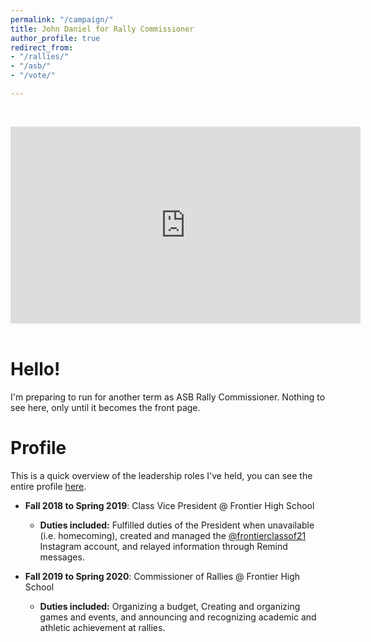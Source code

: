 ```yaml
---
permalink: "/campaign/"
title: John Daniel for Rally Commissioner
author_profile: true
redirect_from:
- "/rallies/"
- "/asb/"
- "/vote/"

---
```


&nbsp;
<iframe width="560" height="315" src="https://www.youtube-nocookie.com/embed/YMH8x-bRU00?controls=0" frameborder="0" allow="accelerometer; autoplay; encrypted-media; gyroscope; picture-in-picture" allowfullscreen></iframe>
&nbsp;

# Hello!

I'm preparing to run for another term as ASB Rally Commissioner. Nothing to see here, only until it becomes the front page.

# Profile

This is a quick overview of the leadership roles I've held, you can see the entire profile [here](https://norombabajd.com/profile/).  

* **Fall 2018 to Spring 2019**: Class Vice President @ Frontier High School
  * **Duties included:** Fulfilled duties of the President when unavailable (i.e. homecoming), created and managed the [@frontierclassof21](https://instagram.com/frontierclassof21) Instagram account, and relayed information through Remind messages.

* **Fall 2019 to Spring 2020**: Commissioner of Rallies @ Frontier High School
  * **Duties included:** Organizing a budget, Creating and organizing games and events, and announcing and recognizing academic and athletic achievement at rallies.
